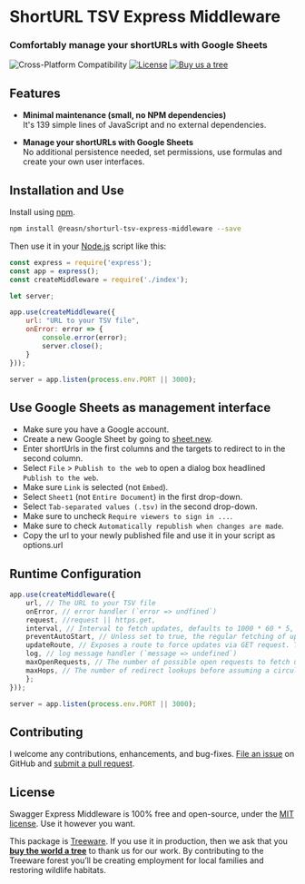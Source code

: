 ShortURL TSV Express Middleware
===============================
### Comfortably manage your shortURLs with Google Sheets

![Cross-Platform Compatibility](https://apitools.dev/img/badges/os-badges.svg)
[![License](https://img.shields.io/github/license/reasn/shorturl-tsv-express-middleware)](LICENSE)
[![Buy us a tree](https://img.shields.io/badge/Treeware-%F0%9F%8C%B3-lightgreen)](https://plant.treeware.earth/reasn/shorturl-tsv-express-middleware)

Features
--------------------------
- **Minimal maintenance (small, no NPM dependencies)** <br>
It's 139 simple lines of JavaScript and no external dependencies.

- **Manage your shortURLs with Google Sheets**<br>
No additional persistence needed, set permissions, use formulas and create your own user interfaces.

Installation and Use
--------------------------
Install using [npm](https://docs.npmjs.com/about-npm/).

```bash
npm install @reasn/shorturl-tsv-express-middleware --save
```
Then use it in your [Node.js](http://nodejs.org/) script like this:

```javascript
const express = require('express');
const app = express();  
const createMiddleware = require('./index');

let server;

app.use(createMiddleware({
    url: "URL to your TSV file",
    onError: error => {
        console.error(error);
        server.close();
    }
}));

server = app.listen(process.env.PORT || 3000);

```

Use Google Sheets as management interface
--------------------------
* Make sure you have a Google account.
* Create a new Google Sheet by going to [sheet.new](https://sheet.new).
* Enter shortUrls in the first columns and the targets to redirect to in the second column.
* Select `File` > `Publish to the web` to open a dialog box headlined `Publish to the web`.
* Make sure `Link` is selected (not `Embed`).
* Select `Sheet1` (not `Entire Document`) in the first drop-down.
* Select `Tab-separated values (.tsv)` in the second drop-down.
* Make sure to uncheck `Require viewers to sign in ...`.
* Make sure to check `Automatically republish when changes are made`.
* Copy the url to your newly published file and use it in your script as options.url

Runtime Configuration
--------------------------

```javascript
app.use(createMiddleware({
    url, // The URL to your TSV file
    onError, // error handler (`error => undfined`)
    request, //request || https.get,
    interval, // Interval to fetch updates, defaults to 1000 * 60 * 5, i.e. 5 minutes
    preventAutoStart, // Unless set to true, the regular fetching of updates is starts when invoking createMiddleware()
    updateRoute, // Exposes a route to force updates via GET request. This can be used for a reflected (D)DOS. Check whether that's a threat before using.
    log, // log message handler (`message => undefined`)
    maxOpenRequests, // The number of possible open requests to fetch updates, default: 5
    maxHops, // The number of redirect lookups before assuming a circular redirect, default: 50
    };
}));

server = app.listen(process.env.PORT || 3000);

```


Contributing
--------------------------
I welcome any contributions, enhancements, and bug-fixes.  [File an issue](https://github.com/reasn/shorturl-tsv-express-middleware/issues) on GitHub and [submit a pull request](https://github.com/reasn/shorturl-tsv-express-middleware/pulls).

License
--------------------------
Swagger Express Middleware is 100% free and open-source, under the [MIT license](LICENSE). Use it however you want.

This package is [Treeware](http://treeware.earth). If you use it in production, then we ask that you [**buy the world a tree**](https://plant.treeware.earth/reasn/shorturl-tsv-express-middleware) to thank us for our work. By contributing to the Treeware forest you’ll be creating employment for local families and restoring wildlife habitats.
